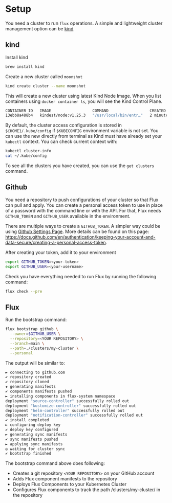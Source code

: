 # Setup

You need a cluster to run `flux` operations. A simple and lightweight cluster management option can be [kind](https://kind.sigs.k8s.io/docs/user/quick-start/)

## kind

Install kind

```sh
brew install kind
```

Create a new cluster called `moonshot`

```sh
kind create cluster --name moonshot
```

This will create a new cluster using latest Kind Node Image.
When you list containers using `docker container ls`, you will see the Kind Control Plane.

```sh
CONTAINER ID   IMAGE                  COMMAND                  CREATED         STATUS         PORTS                       NAMES
13ebb8a488b4   kindest/node:v1.25.3   "/usr/local/bin/entr…"   2 minutes ago   Up 2 minutes   127.0.0.1:65063->6443/tcp   moonshot-control-plane
```

By default, the cluster access configuration is stored in `${HOME}/.kube/config` if `$KUBECONFIG` environment variable is not set.
You can use the new directly from terminal as Kind must have already set your `kubectl` context. You can check current context with:

```sh
kubectl cluster-info
cat ~/.kube/config
```

To see all the clusters you have created, you can use the `get clusters` command.

## Github

You need a repository to push configurations of your cluster so that Flux can pull and apply.
You can create a personal access token to use in place of a password with the command line or with the API.
For that, Flux needs `GITHUB_TOKEN` and `GITHUB_USER` available in the environment.

There are multiple ways to create a `GITHUB_TOKEN`. A simpler way could be using [Github Settings Page](https://github.com/settings/tokens?type=beta).
More details can be found on this page:
<https://docs.github.com/en/authentication/keeping-your-account-and-data-secure/creating-a-personal-access-token>.

After creating your token, add it to your environment

```sh
export GITHUB_TOKEN=<your-token>
export GITHUB_USER=<your-username>
```

Check you have everything needed to run Flux by running the following command:

```sh
flux check --pre
```

## Flux

Run the bootstrap command:

```sh
flux bootstrap github \
  --owner=$GITHUB_USER \
  --repository=<YOUR REPOSITORY> \
  --branch=main \
  --path=./clusters/my-cluster \
  --personal
```

The output will be similar to:

```sh
► connecting to github.com
✔ repository created
✔ repository cloned
✚ generating manifests
✔ components manifests pushed
► installing components in flux-system namespace
deployment "source-controller" successfully rolled out
deployment "kustomize-controller" successfully rolled out
deployment "helm-controller" successfully rolled out
deployment "notification-controller" successfully rolled out
✔ install completed
► configuring deploy key
✔ deploy key configured
► generating sync manifests
✔ sync manifests pushed
► applying sync manifests
◎ waiting for cluster sync
✔ bootstrap finished
```

The bootstrap command above does following:

- Creates a git repository `<YOUR REPOSITORY>` on your GitHub account
- Adds Flux component manifests to the repository
- Deploys Flux Components to your Kubernetes Cluster
- Configures Flux components to track the path /clusters/my-cluster/ in the repository
